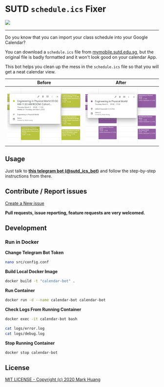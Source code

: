 # SUTD `schedule.ics` Fixer

<img src="https://img.shields.io/github/license/MarkHershey/calendar-generator?style=plastic">

---

Do you know that you can import your class schedule into your Google Calendar?

You can download a `schedule.ics` file from [mymobile.sutd.edu.sg](http://mymobile.sutd.edu.sg/), but the original file is badly formatted and it won't look good on your calendar App.

This bot helps you clean up the mess in the `schedule.ics` file so that you will get a neat calendar view.

| Before | After |
| :---: | :---: |
| <img src="imgs/before.png" height=auto width=auto> | <img src="imgs/after.png" height=auto width=auto> |


## Usage

Just talk to [**this telegram bot (@sutd_ics_bot)**](https://t.me/sutd_ics_bot) and follow the step-by-step instructions from there.

## Contribute / Report issues

[Create a New issue](https://github.com/MarkHershey/calendar-generator/issues)

**Pull requests, issue reporting, feature requests are very welcomed.**

## Development

### Run in Docker

**Change Telegram Bot Token**
```bash
nano src/config.conf
```

**Build Local Docker Image**
```bash
docker build -t "calendar-bot" .
```

**Run Container**
```bash
docker run -d --name calendar-bot calendar-bot
```

**Check Logs From Running Container**
```bash
docker exec -it calendar-bot bash
```

```bash
cat logs/error.log
cat logs/debug.log
```

**Stop Running Container**
```bash
docker stop calendar-bot
```

## License

[MIT LICENSE - Copyright (c) 2020 Mark Huang](LICENSE)


<!-- 1. Go to [mymobile.sutd.edu.sg](mymobile.sutd.edu.sg).
2. Student Log In > Schedule > Top-right option icon > Download Schedule > Select Term
3. You will get `schedule.ics` for your selected term.
4. Download this Python file [`ics_fixer2.py`](https://github.com/MarkHershey/calendar-generator/blob/master/ics_fixer2.py).
5. Open `ics_fixer2.py` using any text editor.
6. Update the value of the `path` variable at 3rd line to the path of your `schedule.ics` on your local machine.
6. Save and Run. `python3 ics_fixer2.py`
7. `new.ics` will be generated, which is the cleaned version of your schedule.
8. Import it to your google calendar now! -->
